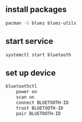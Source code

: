## install packages
```bash
pacman -S bluez bluez-utils
```

## start service
```bash
systemctl start bluetooth
```

## set up device
```bash
bluetoothctl
    power on
    scan on
    connect BLUETOOTH-ID
    trust BLUETOOTH-ID
    pair BLUETOOTH-ID
```

